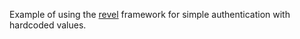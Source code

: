 Example of using the [revel](http://robfig.github.io/revel/) framework for simple authentication with hardcoded values.